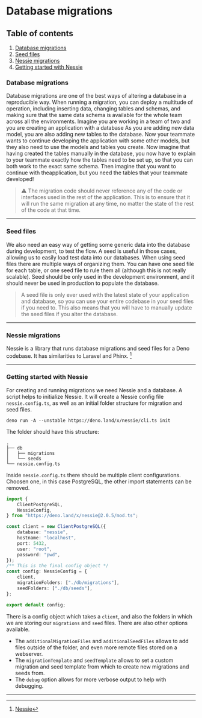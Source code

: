 # Database migrations

## Table of contents

1. [Database migrations](#database-migrations)
2. [Seed files](#seed-files)
3. [Nessie migrations](#nessie-migrations)
4. [Getting started with Nessie](#getting-started-with-nessie)

### Database migrations

Database migrations are one of the best ways of altering a database in a reproducible way. 
When running a migration, you can deploy a multitude of operation, including inserting data,
changing tables and schemas, and making sure that the same data schema is available for the whole team
across all the environments.
Imagine you are working in a team of two and you are creating an application with a database
As you are adding new data model, you are also adding new tables to the database. Now your teammate
wants to continue developing the application with some other models, but they also need to use the
models and tables you create. Now imagine that having created the tables manually in the database, you now have to explain to your teammate exactly how the tables need to be set up, so that you can both work to the exact
same schema. Then imagine that you want to continue with theapplication, but you need the tables that your teammate developed!

> ⚠️ The migration code should never reference any of the code or interfaces used in the rest of the application. This is to ensure that it will run the same migration at any time, no matter the state of the rest of the code at that time.

---

### Seed files

We also need an easy way of getting some generic data into the database during development, to test the flow.
A seed is useful in those cases, allowing us to easily load test data into our databases.
When using seed files there are multiple ways of organizing them. You can have
one seed file for each table, or one seed file to rule them all (although this
is not really scalable). Seed should be only used in the development environment, and it should never be used in production to populate the database.

> A seed file is only ever used with the latest state of your application and database, so you can use your entire codebase in your seed files if you need to. This also means that you will have to manually update the seed files if you alter the database.

---

### Nessie migrations

Nessie is a library that runs database migrations and seed files for a Deno codebase.
It has similarities to Laravel and Phinx. [^1]

---

### Getting started with Nessie

For creating and running migrations we need Nessie and a database.
A script helps to initialize Nessie. It will create a Nessie config file `nessie.config.ts`, as well as an initial folder structure for migration and seed files.

```shell
deno run -A --unstable https://deno.land/x/nessie/cli.ts init
```

The folder should have this structure:

```shell
.
├── db
│   ├── migrations
│   └── seeds
└── nessie.config.ts
```

Inside `nessie.config.ts` there should be multiple client configurations. Choosen one, in this case PostgreSQL, the other import statements can be removed.

```ts
import {
    ClientPostgreSQL,
    NessieConfig,
} from "https://deno.land/x/nessie@2.0.5/mod.ts";

const client = new ClientPostgreSQL({
    database: "nessie",
    hostname: "localhost",
    port: 5432,
    user: "root",
    password: "pwd",
});
/** This is the final config object */
const config: NessieConfig = {
    client,
    migrationFolders: ["./db/migrations"],
    seedFolders: ["./db/seeds"],
};

export default config;
```

There is a config object which takes a `client`, and also the folders in which we are storing our `migrations` and `seed` files. There are also other options available.

- The `additionalMigrationFiles` and `additionalSeedFiles` allows to add files outside of the folder, and even more remote files stored on a webserver.
- The `migrationTemplate` and `seedTemplate` allows to set a custom migration and seed template from which to create new migrations and seeds from.
- The `debug` option allows for more verbose output to help with debugging.

---

[^1]: [Nessie](https://github.com/halvardssm/deno-nessie)
